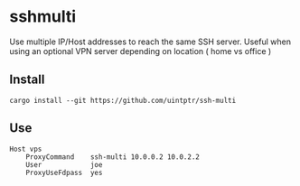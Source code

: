 # sshmulti

Use multiple IP/Host addresses to reach the same SSH server. Useful when using
an optional VPN server depending on location ( home vs office )

## Install

```
cargo install --git https://github.com/uintptr/ssh-multi
```


## Use
```
Host vps
    ProxyCommand    ssh-multi 10.0.0.2 10.0.2.2
    User            joe
    ProxyUseFdpass  yes
```